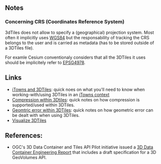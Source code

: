 ## Notes

### Concerning CRS (Coordinates Reference System)
3dTiles does not allow to specify a (geographical) projection system. Most often it 
implicitly uses [WGS84](https://docs.ogc.org/cs/18-053r2/18-053r2.html#25) but the
responsability of tracking the CRS belongs to the user and is carried as metadata
(has to be stored outside of a 3DTiles file).

For examle Cesium conventionaly considers that all the 3DTiles it uses should be 
implicitely refer to [EPSG4978](https://epsg.io/4978). 

## Links
- [iTowns and 3DTiles](iTowns3Dtiles.md): quick noes on what you'll need to 
  know when working-with/using 3DTiles in an [iTowns context](http://www.itowns-project.org/)
- [Compression within 3Dtiles](3DTilesCompression.md): quick notes on how compression is
  supported/used within 3DTiles.
- [Geomtric error within 3DTiles](3DTiles_GeometricError.md): quick notes on how geometric
  error can be dealt with when using 3DTiles.
- [Visualize 3DTiles](Visualize3DTiles.md)

## References:


- OGC's 3D Data Container and Tiles API Pilot initiative issued a 
  [3D Data Container Engineering Report]( https://docs.ogc.org/per/20-029.html)
  that includes a draft specification for a 3D GeoVolumes API.
